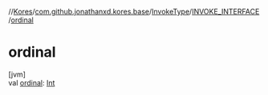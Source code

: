 //[Kores](../../../../index.md)/[com.github.jonathanxd.kores.base](../../index.md)/[InvokeType](../index.md)/[INVOKE_INTERFACE](index.md)/[ordinal](ordinal.md)

# ordinal

[jvm]\
val [ordinal](ordinal.md): [Int](https://kotlinlang.org/api/latest/jvm/stdlib/kotlin/-int/index.html)
